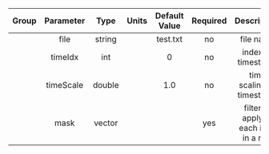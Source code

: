 | Group | Parameter |     Type    | Units | Default Value | Required |              Description              |         Notes         |
|:-----:|:---------:|:-----------:|:-----:|:-------------:|:--------:|:-------------------------------------:|:---------------------:|
|       |   file    |    string   |       |   test.txt    |    no    |               file name               |                       |
|       |  timeIdx  |     int     |       |       0       |    no    |          index of timestamp           |                       |
|       | timeScale |    double   |       |      1.0      |    no    |       time scaling of timestamp       |                       |
|       |   mask    | vector<int> |       |               |    yes   | filter to apply to each item in a row | 1: process, 0: ignore |
